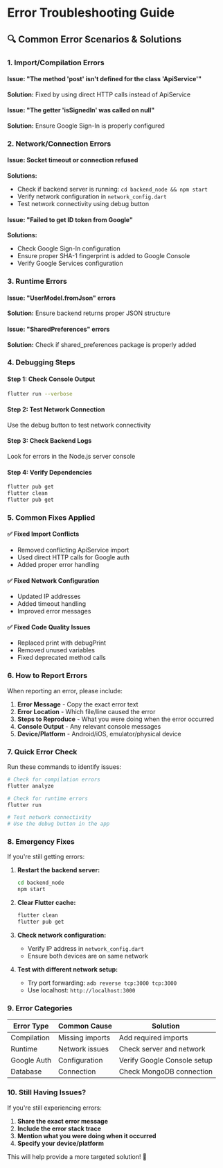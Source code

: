 # Error Troubleshooting Guide

## 🔍 **Common Error Scenarios & Solutions**

### **1. Import/Compilation Errors**

#### **Issue: "The method 'post' isn't defined for the class 'ApiService'"**
**Solution:** Fixed by using direct HTTP calls instead of ApiService

#### **Issue: "The getter 'isSignedIn' was called on null"**
**Solution:** Ensure Google Sign-In is properly configured

### **2. Network/Connection Errors**

#### **Issue: Socket timeout or connection refused**
**Solutions:**
- Check if backend server is running: `cd backend_node && npm start`
- Verify network configuration in `network_config.dart`
- Test network connectivity using debug button

#### **Issue: "Failed to get ID token from Google"**
**Solutions:**
- Check Google Sign-In configuration
- Ensure proper SHA-1 fingerprint is added to Google Console
- Verify Google Services configuration

### **3. Runtime Errors**

#### **Issue: "UserModel.fromJson" errors**
**Solution:** Ensure backend returns proper JSON structure

#### **Issue: "SharedPreferences" errors**
**Solution:** Check if shared_preferences package is properly added

### **4. Debugging Steps**

#### **Step 1: Check Console Output**
```bash
flutter run --verbose
```

#### **Step 2: Test Network Connection**
Use the debug button to test network connectivity

#### **Step 3: Check Backend Logs**
Look for errors in the Node.js server console

#### **Step 4: Verify Dependencies**
```bash
flutter pub get
flutter clean
flutter pub get
```

### **5. Common Fixes Applied**

#### **✅ Fixed Import Conflicts**
- Removed conflicting ApiService import
- Used direct HTTP calls for Google auth
- Added proper error handling

#### **✅ Fixed Network Configuration**
- Updated IP addresses
- Added timeout handling
- Improved error messages

#### **✅ Fixed Code Quality Issues**
- Replaced print with debugPrint
- Removed unused variables
- Fixed deprecated method calls

### **6. How to Report Errors**

When reporting an error, please include:

1. **Error Message** - Copy the exact error text
2. **Error Location** - Which file/line caused the error
3. **Steps to Reproduce** - What you were doing when the error occurred
4. **Console Output** - Any relevant console messages
5. **Device/Platform** - Android/iOS, emulator/physical device

### **7. Quick Error Check**

Run these commands to identify issues:

```bash
# Check for compilation errors
flutter analyze

# Check for runtime errors
flutter run

# Test network connectivity
# Use the debug button in the app
```

### **8. Emergency Fixes**

If you're still getting errors:

1. **Restart the backend server:**
   ```bash
   cd backend_node
   npm start
   ```

2. **Clear Flutter cache:**
   ```bash
   flutter clean
   flutter pub get
   ```

3. **Check network configuration:**
   - Verify IP address in `network_config.dart`
   - Ensure both devices are on same network

4. **Test with different network setup:**
   - Try port forwarding: `adb reverse tcp:3000 tcp:3000`
   - Use localhost: `http://localhost:3000`

### **9. Error Categories**

| Error Type | Common Cause | Solution |
|------------|--------------|----------|
| Compilation | Missing imports | Add required imports |
| Runtime | Network issues | Check server and network |
| Google Auth | Configuration | Verify Google Console setup |
| Database | Connection | Check MongoDB connection |

### **10. Still Having Issues?**

If you're still experiencing errors:

1. **Share the exact error message**
2. **Include the error stack trace**
3. **Mention what you were doing when it occurred**
4. **Specify your device/platform**

This will help provide a more targeted solution! 🎯 